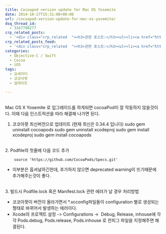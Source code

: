 ```yaml
---
title: Cocoapod version update for Mac OS Yosemite
date: 2014-10-27T15:31:08+00:00
url: /cocoapod-version-update-for-mac-os-yosemite/
dsq_thread_id:
  - 3167780277
crp_related_posts:
  - '<div class="crp_related  "><h3>관련 포스트:</h3><ul><li><a href="https://www.letmecompile.com/mysql-innodb-lock-deadlock/"     class="post-763"><span class="crp_title">MySQL InnoDB lock & deadlock 이해하기</span></a></li><li><a href="https://www.letmecompile.com/use-cocoapod-in-playground/"     class="post-811"><span class="crp_title">Playground에서 Cocoapod 라이브러리 사용하기</span></a></li><li><a href="https://www.letmecompile.com/mysql-innodb-transaction-model/"     class="post-766"><span class="crp_title">MySQL InnoDB Transaction Model 이해하기</span></a></li><li><a href="https://www.letmecompile.com/mysql-innodb-auto-increment-%ec%84%b1%eb%8a%a5-%ec%b5%9c%ec%a0%81%ed%99%94/"     class="post-750"><span class="crp_title">MySQL - InnoDB Auto Increment 성능 최적화</span></a></li><li><a href="https://www.letmecompile.com/shotcut-linux-server-video-generation/"     class="post-753"><span class="crp_title">Shotcut을 이용하여 리눅스 서버에서 템플릿 기반의 동영상 만들기</span></a></li></ul><div class="crp_clear"></div></div>'
crp_related_posts_feed:
  - '<div class="crp_related  "><h3>관련 포스트:</h3><ul><li><a href="https://www.letmecompile.com/mysql-innodb-lock-deadlock/"     class="post-763"><span class="crp_title">MySQL InnoDB lock & deadlock 이해하기</span></a></li><li><a href="https://www.letmecompile.com/use-cocoapod-in-playground/"     class="post-811"><span class="crp_title">Playground에서 Cocoapod 라이브러리 사용하기</span></a></li><li><a href="https://www.letmecompile.com/mysql-innodb-transaction-model/"     class="post-766"><span class="crp_title">MySQL InnoDB Transaction Model 이해하기</span></a></li><li><a href="https://www.letmecompile.com/mysql-innodb-auto-increment-%ec%84%b1%eb%8a%a5-%ec%b5%9c%ec%a0%81%ed%99%94/"     class="post-750"><span class="crp_title">MySQL - InnoDB Auto Increment 성능 최적화</span></a></li><li><a href="https://www.letmecompile.com/shotcut-linux-server-video-generation/"     class="post-753"><span class="crp_title">Shotcut을 이용하여 리눅스 서버에서 템플릿 기반의 동영상 만들기</span></a></li></ul><div class="crp_clear"></div></div>'
categories:
  - Objective-C / Swift
  - Cocoa
  - iOS
tags:
  - 요세미티
  - 코코아팟
  - 업데이트

---
```

   
Mac OS X Yosemite 로 업그레이드를 하게되면 cocoaPod이 잘 작동하지 않을것이다. 이때 다음 인스트럭션을 따라 해결해 나가면 된다.

  1. 코코아팟 최신버전으로 업데이트 (현재 최신은 0.34.4 입니다) 
        sudo gem uninstall cocoapods
        sudo gem uninstall xcodeproj
        sudo gem install xcodeproj
        sudo gem install cocoapods
        

   
2. Podfile의 첫줄에 다음 코드 추가

        source 'https://github.com/CocoaPods/Specs.git'
    

  * 이부분은 옵셔널하긴한데, 추가하지 않으면 deprecated warning이 뜨기때문에 추가해주는것이 좋다.

   
3. 빌드시 Podfile.lock 혹은 Manifest.lock 관련 에러가 날 경우 처리방법

  * 코코아팟이 버전이 올라가면서 *.xcconfig파일들이 configuration 별로 생성되는 형태로 바뀌어서 발생하는 에러이다.
  * Xcode의 프로젝트 설정 -> Configurations ->  Debug, Release, inhouse에 각각 Pods.debug, Pods.release, Pods.inhouse 로 컨피그 파일을 지정해주면 해결된다.